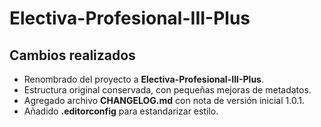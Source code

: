 # Electiva-Profesional-III-Plus

## Cambios realizados
- Renombrado del proyecto a **Electiva-Profesional-III-Plus**.
- Estructura original conservada, con pequeñas mejoras de metadatos.
- Agregado archivo **CHANGELOG.md** con nota de versión inicial 1.0.1.
- Añadido **.editorconfig** para estandarizar estilo.
